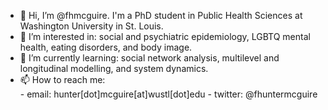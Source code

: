 - 👋 Hi, I’m @fhmcguire. I'm a PhD student in Public Health Sciences at Washington University in St. Louis.
- 👀 I’m interested in: social and psychiatric epidemiology, LGBTQ mental health, eating disorders, and body image.
- 🌱 I’m currently learning: social network analysis, multilevel and longitudinal modelling, and system dynamics.
- 📫 How to reach me:  
        - email: hunter[dot]mcguire[at]wustl[dot]edu
        - twitter: @fhuntermcguire

<!---
fhmcguire/fhmcguire is a ✨ special ✨ repository because its `README.md` (this file) appears on your GitHub profile.
You can click the Preview link to take a look at your changes.
--->
